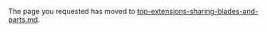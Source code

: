 
The page you requested has moved to [top-extensions-sharing-blades-and-parts.md](top-extensions-sharing-blades-and-parts.md). 

